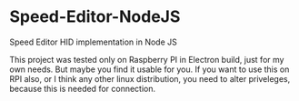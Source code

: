 # Speed-Editor-NodeJS
Speed Editor HID implementation in Node JS

This project was tested only on Raspberry PI in Electron build, just for my own needs. But maybe you find it usable for you.
If you want to use this on RPI also, or I think any other linux distribution, you need to alter priveleges, because this is needed for connection.

